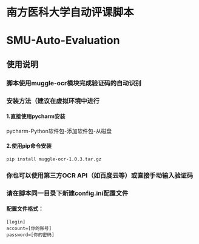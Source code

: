 # 南方医科大学自动评课脚本
# SMU-Auto-Evaluation
## 使用说明
### 脚本使用muggle-ocr模块完成验证码的自动识别
### 安装方法（建议在虚拟环境中进行
#### 1.直接使用pycharm安装
pycharm-Python软件包-添加软件包-从磁盘
#### 2.使用pip命令安装
    pip install muggle-ocr-1.0.3.tar.gz
### 你也可以使用第三方OCR API（如百度云等）或直接手动输入验证码
### 请在脚本同一目录下新建config.ini配置文件
#### 配置文件格式：
    [login]
    account=[你的账号]
    password=[你的密码]